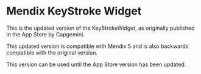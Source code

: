 Mendix KeyStroke Widget
========================

This is the updated version of the KeyStrokeWidget, as originally published in the App Store by Capgemini. 

This updated version is compatible with Mendix 5 and is also backwards compatible with the original version.

This version can be used until the App Store version has been updated.
